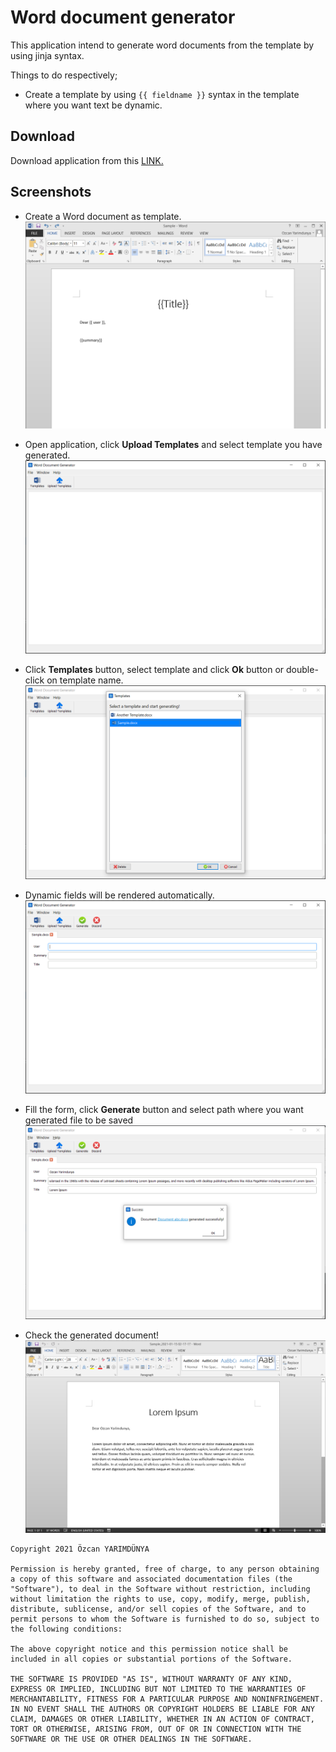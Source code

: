 # Word document generator

This application intend to generate word documents from the template by using jinja syntax.

Things to do respectively;

- Create a template by using `{{ fieldname }}` syntax in the template where you want text be dynamic.

## Download

Download application from this [LINK.](https://github.com/ozcanyarimdunya/dg/releases/download/1.0.3/Word.Document.Generator.exe)

## Screenshots

- Create a Word document as template.
  ![0.png](ss/0.png)

- Open application, click **Upload Templates** and select template you have generated.
  ![1.png](ss/1.png)

- Click **Templates** button, select template and click **Ok** button or double-click on template name.
  ![2.png](ss/2.png)

- Dynamic fields will be rendered automatically.
  ![3.png](ss/3.png)

- Fill the form, click **Generate** button and select path where you want generated file to be saved
  ![4.png](ss/4.png)

- Check the generated document!
  ![5.png](ss/5.png)

```text
Copyright 2021 Özcan YARIMDÜNYA

Permission is hereby granted, free of charge, to any person obtaining a copy of this software and associated documentation files (the "Software"), to deal in the Software without restriction, including without limitation the rights to use, copy, modify, merge, publish, distribute, sublicense, and/or sell copies of the Software, and to permit persons to whom the Software is furnished to do so, subject to the following conditions:

The above copyright notice and this permission notice shall be included in all copies or substantial portions of the Software.

THE SOFTWARE IS PROVIDED "AS IS", WITHOUT WARRANTY OF ANY KIND, EXPRESS OR IMPLIED, INCLUDING BUT NOT LIMITED TO THE WARRANTIES OF MERCHANTABILITY, FITNESS FOR A PARTICULAR PURPOSE AND NONINFRINGEMENT. IN NO EVENT SHALL THE AUTHORS OR COPYRIGHT HOLDERS BE LIABLE FOR ANY CLAIM, DAMAGES OR OTHER LIABILITY, WHETHER IN AN ACTION OF CONTRACT, TORT OR OTHERWISE, ARISING FROM, OUT OF OR IN CONNECTION WITH THE SOFTWARE OR THE USE OR OTHER DEALINGS IN THE SOFTWARE.
```
